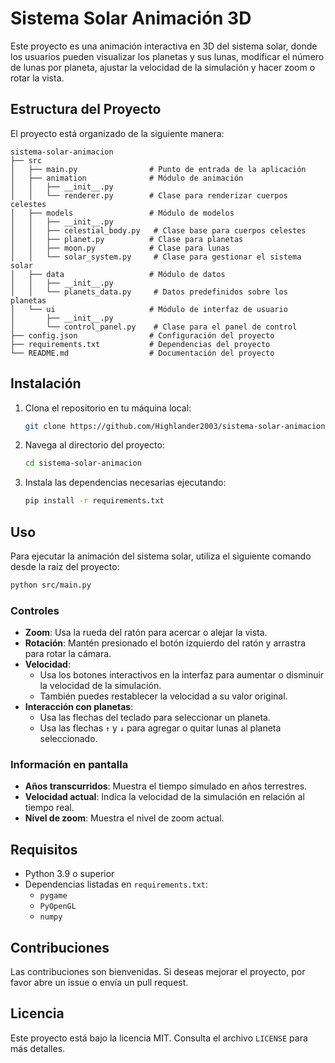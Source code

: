 # Sistema Solar Animación 3D

Este proyecto es una animación interactiva en 3D del sistema solar, donde los usuarios pueden visualizar los planetas y sus lunas, modificar el número de lunas por planeta, ajustar la velocidad de la simulación y hacer zoom o rotar la vista.

## Estructura del Proyecto

El proyecto está organizado de la siguiente manera:

```
sistema-solar-animacion
├── src
│   ├── main.py                # Punto de entrada de la aplicación
│   ├── animation              # Módulo de animación
│   │   ├── __init__.py
│   │   └── renderer.py        # Clase para renderizar cuerpos celestes
│   ├── models                 # Módulo de modelos
│   │   ├── __init__.py
│   │   ├── celestial_body.py   # Clase base para cuerpos celestes
│   │   ├── planet.py          # Clase para planetas
│   │   ├── moon.py            # Clase para lunas
│   │   └── solar_system.py     # Clase para gestionar el sistema solar
│   ├── data                   # Módulo de datos
│   │   ├── __init__.py
│   │   └── planets_data.py     # Datos predefinidos sobre los planetas
│   └── ui                     # Módulo de interfaz de usuario
│       ├── __init__.py
│       └── control_panel.py    # Clase para el panel de control
├── config.json                # Configuración del proyecto
├── requirements.txt           # Dependencias del proyecto
└── README.md                  # Documentación del proyecto
```

## Instalación

1. Clona el repositorio en tu máquina local:
   ```bash
   git clone https://github.com/Highlander2003/sistema-solar-animacion
   ```
2. Navega al directorio del proyecto:
   ```bash
   cd sistema-solar-animacion
   ```
3. Instala las dependencias necesarias ejecutando:
   ```bash
   pip install -r requirements.txt
   ```

## Uso

Para ejecutar la animación del sistema solar, utiliza el siguiente comando desde la raíz del proyecto:

```bash
python src/main.py
```

### Controles

- **Zoom**: Usa la rueda del ratón para acercar o alejar la vista.
- **Rotación**: Mantén presionado el botón izquierdo del ratón y arrastra para rotar la cámara.
- **Velocidad**:
  - Usa los botones interactivos en la interfaz para aumentar o disminuir la velocidad de la simulación.
  - También puedes restablecer la velocidad a su valor original.
- **Interacción con planetas**:
  - Usa las flechas del teclado para seleccionar un planeta.
  - Usa las flechas `↑` y `↓` para agregar o quitar lunas al planeta seleccionado.

### Información en pantalla

- **Años transcurridos**: Muestra el tiempo simulado en años terrestres.
- **Velocidad actual**: Indica la velocidad de la simulación en relación al tiempo real.
- **Nivel de zoom**: Muestra el nivel de zoom actual.

## Requisitos

- Python 3.9 o superior
- Dependencias listadas en `requirements.txt`:
  - `pygame`
  - `PyOpenGL`
  - `numpy`

## Contribuciones

Las contribuciones son bienvenidas. Si deseas mejorar el proyecto, por favor abre un issue o envía un pull request.

## Licencia

Este proyecto está bajo la licencia MIT. Consulta el archivo `LICENSE` para más detalles.

